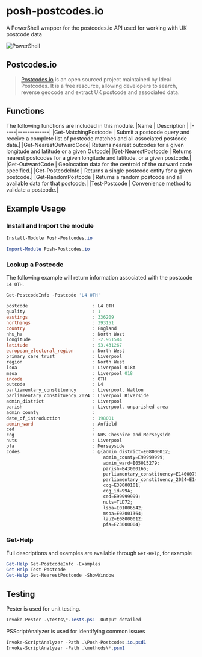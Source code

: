 # posh-postcodes.io
A PowerShell wrapper for the postcodes.io API used for working with UK postcode data

![PowerShell](https://img.shields.io/badge/PowerShell-%235391FE.svg?style=for-the-badge&logo=powershell&logoColor=white)

## Postcodes.io
>[Postcodes.io](https://postcodes.io/) is an open sourced project maintained by Ideal Postcodes.
>It is a free resource, allowing developers to search, reverse geocode and extract UK postcode and associated data.

## Functions
The following functions are included in this module.
|Name | Description |
|-----|-------------|
|Get-MatchingPostcode |  Submit a postcode query and receive a complete list of postcode matches and all associated postcode data.|
|Get-NearestOutwardCode| Returns nearest outcodes for a given longitude and latitude or a given Outcode|
|Get-NearestPostcode   | Returns nearest postcodes for a given longitude and latitude, or a given postcode.|
|Get-OutwardCode       | Geolocation data for the centroid of the outward code specified.|
|Get-PostcodeInfo      | Returns a single postcode entity for a given postcode.|
|Get-RandomPostcode    | Returns a random postcode and all available data for that postcode.|
|Test-Postcode         | Convenience method to validate a postcode.|

## Example Usage

### Install and Import the module
```powershell
Install-Module Posh-Postcodes.io 
```

```powershell
Import-Module Posh-Postcodes.io
```

### Lookup a Postcode
The following example will return information associated with the postcode ``L4 0TH``.
```powershell
Get-PostcodeInfo -Postcode 'L4 0TH'

postcode                        : L4 0TH
quality                         : 1
eastings                        : 336209
northings                       : 393151
country                         : England
nhs_ha                          : North West
longitude                       : -2.961584
latitude                        : 53.431267
european_electoral_region       : North West
primary_care_trust              : Liverpool
region                          : North West
lsoa                            : Liverpool 018A
msoa                            : Liverpool 018
incode                          : 0TH
outcode                         : L4
parliamentary_constituency      : Liverpool, Walton
parliamentary_constituency_2024 : Liverpool Riverside
admin_district                  : Liverpool
parish                          : Liverpool, unparished area
admin_county                    :
date_of_introduction            : 198001
admin_ward                      : Anfield
ced                             :
ccg                             : NHS Cheshire and Merseyside
nuts                            : Liverpool
pfa                             : Merseyside
codes                           : @{admin_district=E08000012;
                                    admin_county=E99999999; 
                                    admin_ward=E05015279;
                                    parish=E43000166;
                                    parliamentary_constituency=E14000794;
                                    parliamentary_constituency_2024=E14001338;
                                    ccg=E38000101;
                                    ccg_id=99A;
                                    ced=E99999999;
                                    nuts=TLD72;
                                    lsoa=E01006542;
                                    msoa=E02001364;
                                    lau2=E08000012;
                                    pfa=E23000004}
```

### Get-Help

Full descriptions and examples are available through ``Get-Help``, for example

```powershell
Get-Help Get-PostcodeInfo -Examples
Get-Help Test-Postcode
Get-Help Get-NearestPostcode -ShowWindow
```

## Testing
Pester is used for unit testing.
```powershell
Invoke-Pester .\tests\*.Tests.ps1 -Output detailed
``` 

PSScriptAnalyzer is used for identifying common issues
```powershell
Invoke-ScriptAnalyzer -Path .\Posh-Postcodes.io.psd1
Invoke-ScriptAnalyzer -Path .\methods\*.psm1
```